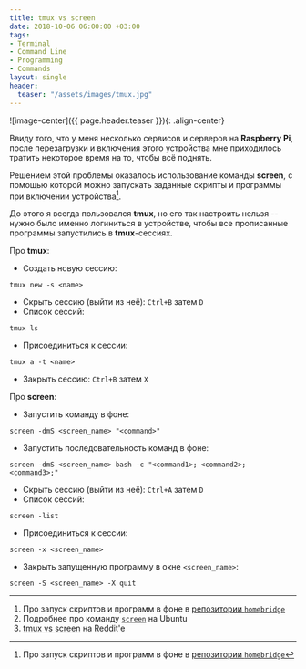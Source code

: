 ```yaml
---
title: tmux vs screen
date: 2018-10-06 06:00:00 +03:00
tags:
- Terminal
- Command Line
- Programming
- Commands
layout: single
header:
  teaser: "/assets/images/tmux.jpg"
---
```


![image-center]({{ page.header.teaser }}){: .align-center}

Ввиду того, что у меня несколько сервисов и серверов на **Raspberry Pi**, после перезагрузки и включения этого устройства мне приходилось тратить некоторое время на то, чтобы всё поднять.

Решением этой проблемы оказалось использование команды **screen**, с помощью которой можно запускать заданные скрипты и программы при включении устройства[^1].

[^1]: Про запуск скриптов и программ в фоне в [репозитории `homebridge`](https://github.com/nfarina/homebridge/wiki/Running-HomeBridge-on-a-Raspberry-Pi#running-homebridge-on-boot-etcrclocal-using-screen)

До этого я всегда пользовался **tmux**, но его так настроить нельзя -- нужно было именно логиниться в устройстве, чтобы все прописанные программы запустились в **tmux**-сессиях.

Про **tmux**:
- Создать новую сессию:
```
tmux new -s <name>
```
- Cкрыть сессию (выйти из неё): `Ctrl+B` затем `D`
- Список сессий:
```
tmux ls
```
- Присоединиться к сессии:
```
tmux a -t <name>
```
- Закрыть сессию: `Ctrl+B` затем `X`


Про **screen**:
- Запустить команду в фоне:
```
screen -dmS <screen_name> "<command>"
```
- Запустить последовательность команд в фоне:
```
screen -dmS <screen_name> bash -c "<command1>; <command2>; <command3>;"
```
- Cкрыть сессию (выйти из неё): `Ctrl+A` затем `D`
- Список сессий:
```
screen -list
```
- Присоединиться к сессии:
```
screen -x <screen_name>
```
- Закрыть запущенную программу в окне `<screen_name>`:
```
screen -S <screen_name> -X quit
```

---

1. Про запуск скриптов и программ в фоне в [репозитории `homebridge`](https://github.com/nfarina/homebridge/wiki/Running-HomeBridge-on-a-Raspberry-Pi#running-homebridge-on-boot-etcrclocal-using-screen)
2. Подробнее про команду [`screen`](https://help.ubuntu.ru/wiki/screen) на Ubuntu
3. [tmux vs screen](https://www.reddit.com/r/linux/comments/6ffrmy/differences_between_tmux_vs_screen/) на Reddit'e
